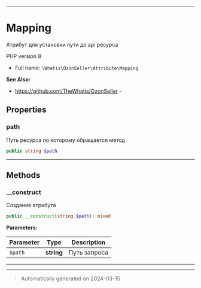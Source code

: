 ***

# Mapping

Атрибут для установки пути
до api ресурса

PHP version 8

* Full name: `\Whatis\OzonSeller\Attribute\Mapping`

**See Also:**

* https://github.com/TheWhatis/OzonSeller - 



## Properties


### path

Путь ресурса по которому
обращается метод

```php
public string $path
```






***

## Methods


### __construct

Создание атрибута

```php
public __construct(string $path): mixed
```








**Parameters:**

| Parameter | Type | Description |
|-----------|------|-------------|
| `$path` | **string** | Путь запроса |





***


***
> Automatically generated on 2024-03-15
